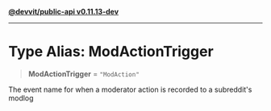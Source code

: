 [**@devvit/public-api v0.11.13-dev**](../README.md)

---

# Type Alias: ModActionTrigger

> **ModActionTrigger** = `"ModAction"`

The event name for when a moderator action is recorded to a subreddit's modlog
